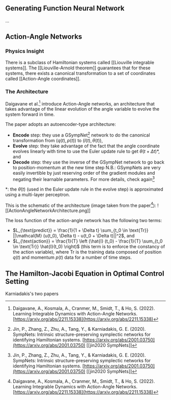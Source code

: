 ## Generating Function Neural Network
...
## Action-Angle Networks
### Physics Insight
There is a subclass of Hamiltonian systems called [[Liouville integrable systems]].
The [[Liouville-Arnold theorem]] guarantees that for these systems, there exists a canonical transformation to a set of coordinates called [[Action-Angle coordinates]].
### The Architecture
Daigavane et al.[^1] introduce Action-Angle networks, an architecture that takes advantage of the linear evolution of the angle variable to evolve the system forward in time. 

The paper adopts an autoencoder-type architecture: 
- **Encode** step: they use a GSympNet[^2] network to do the canonical transformation from $(q(t), p(t))$ to $(I(t), \theta (t))$,
- **Evolve** step: they take advantage of the fact that the angle coordinate evolves linearly with time to use the Euler update rule to get $\theta (t + \Delta t)$*, and
- **Decode** step: they use the inverse of the GSympNet network to go back to position-momentum at the new time step 
  N.B.: GSympNets are very easily invertible by just reserving order of the gradient modules and negating their learnable parameters. For more details, check again[^2]

\*: the $\dot{\theta} (t)$ (used in the Euler update rule in the evolve step) is approximated using a multi-layer perceptron.

This is the schematic of the architecture (image taken from the paper[^1]):
![[ActionAngleNetworkArchitecture.png]]

The loss function of the action-angle network has the following two terms:
- $L_{\text{predict}} = \frac{1}{1 + \Delta t} \sum_{t_0 \in \text{Tr}} ||\mathcal{M} (u(t_0), \Delta t) - u(t_0 + \Delta t)||^2$, and
- $L_{\text{action}} =  \frac{1}{T} \left (\hat{I} (t_0) - \frac{1}{T} \sum_{t_0 \in \text{Tr}} \hat{I}(t_0) \right)$ (this term is to enforce the constancy of the action variable),
where $\text{Tr}$ is the training data composed of position $q(t)$ and momentum $p(t)$ data for a number of time steps.

## The Hamilton-Jacobi Equation in Optimal Control Setting
Karniadakis's two papers 

[^1]:  Daigavane, A., Kosmala, A., Cranmer, M., Smidt, T., & Ho, S. (2022). Learning Integrable Dynamics with Action-Angle Networks. [https://arxiv.org/abs/2211.15338](https://arxiv.org/abs/2211.15338)

[^2]:  Jin, P., Zhang, Z., Zhu, A., Tang, Y., & Karniadakis, G. E. (2020). SympNets: Intrinsic structure-preserving symplectic networks for identifying Hamiltonian systems. [https://arxiv.org/abs/2001.03750](https://arxiv.org/abs/2001.03750) [[jin2020 SympNets]]